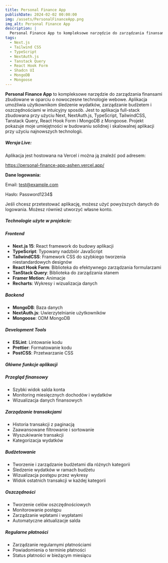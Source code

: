 ```yaml
---
title: Personal Finance App
publishDate: 2024-02-02 00:00:00
img: /assets/PersonalFinanceApp.png
img_alt: Personal Finance App
description: |
  Personal Finance App to kompleksowe narzędzie do zarządzania finansami osobistymi zbudowane przy użyciu nowoczesnych technologii webowych. Umożliwia użytkownikom śledzenie wydatków, zarządzanie budżetem i oszczędnościami w intuicyjny sposób
tags:
  - Next.js
  - Tailwind CSS
  - TypeScript
  - NextAuth.js
  - Tanstack Query
  - React Hook Form
  - Shadcn UI
  - MongoDB
  - Mongoose
---
```


**Personal Finance App** to kompleksowe narzędzie do zarządzania finansami zbudowane w oparciu o nowoczesne technologie webowe. Aplikacja umożliwia użytkownikom śledzenie wydatków, zarządzanie budżetem i oszczędnościami w intuicyjny sposób. Jest to aplikacja full-stack zbudowana przy użyciu Next, NextAuth.js, TypeScript, TailwindCSS, Tanstack Query, React Hook Form i MongoDB z Mongoose. Projekt pokazuje moje umiejętności w budowaniu solidnej i skalowalnej aplikacji przy użyciu najnowszych technologii.

##### Wersja Live:

Aplikacja jest hostowana na Vercel i można ją znaleźć pod adresem:

https://personal-finance-app-ashen.vercel.app/

**Dane logowania:**

Email: test@example.com

Hasło: Password1234$

Jeśli chcesz przetestować aplikację, możesz użyć powyższych danych do logowania. Możesz również utworzyć własne konto.

##### Technologie użyte w projekcie:

##### Frontend

- **Next.js 15**: React framework do budowy aplikacji
- **TypeScript**: Typowany nadzbiór JavaScript
- **TailwindCSS**: Framework CSS do szybkiego tworzenia niestandardowych designów
- **React Hook Form**: Biblioteka do efektywnego zarządzania formularzami
- **TanStack Query**: Biblioteka do zarządzania stanem
- **Framer Motion**: Animacje
- **Recharts**: Wykresy i wizualizacja danych

##### Backend

- **MongoDB**: Baza danych
- **NextAuth.js**: Uwierzytelnianie użytkowników
- **Mongoose**: ODM MongoDB

##### Development Tools

- **ESLint**: Lintowanie kodu
- **Prettier**: Formatowanie kodu
- **PostCSS**: Przetwarzanie CSS

##### Główne funkcje aplikacji

##### Przegląd finansowy

- Szybki widok salda konta
- Monitoring miesięcznych dochodów i wydatków
- Wizualizacja danych finansowych

##### Zarządzanie transakcjami

- Historia transakcji z paginacją
- Zaawansowane filtrowanie i sortowanie
- Wyszukiwanie transakcji
- Kategorizacja wydatków

##### Budżetowanie

- Tworzenie i zarządzanie budżetami dla różnych kategorii
- Śledzenie wydatków w ramach budżetu
- Wizualizacja postępu przez wykresy
- Widok ostatnich transakcji w każdej kategorii

##### Oszczędności

- Tworzenie celów oszczędnościowych
- Monitorowanie postępu
- Zarządzanie wpłatami i wypłatami
- Automatyczne aktualizacje salda

##### Regularne płatności

- Zarządzanie regularnymi płatnościami
- Powiadomienia o terminie płatności
- Status płatności w bieżącym miesiącu
